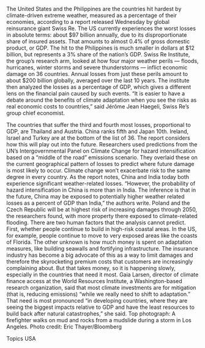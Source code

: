 The United States and the Philippines are the countries hit hardest by climate-driven extreme weather, measured as a percentage of their economies, according to a report released Wednesday by global reinsurance giant Swiss Re.
The US currently experiences the worst losses in absolute terms: about $97 billion annually, due to its disproportionate share of insured assets. That amounts to almost 0.4% of gross domestic product, or GDP. The hit to the Philippines is much smaller in dollars at $12 billion, but represents a 3% share of the nation’s GDP.
Swiss Re Institute, the group’s research arm, looked at how four major weather perils — floods, hurricanes, winter storms and severe thunderstorms — inflict economic damage on 36 countries. Annual losses from just these perils amount to about $200 billion globally, averaged over the last 10 years.
The institute then analyzed the losses as a percentage of GDP, which gives a different lens on the financial pain caused by such events. “It is easier to have a debate around the benefits of climate adaptation when you see the risks as real economic costs to countries,” said Jérôme Jean Haegeli, Swiss Re’s group chief economist.

The countries that suffer the third and fourth most losses, proportional to GDP, are Thailand and Austria. China ranks fifth and Japan 10th. Ireland, Israel and Turkey are at the bottom of the list of 36.
The report considers how this will play out into the future. Researchers used predictions from the UN’s Intergovernmental Panel on Climate Change for hazard intensification based on a “middle of the road” emissions scenario. They overlaid these on the current geographical pattern of losses to predict where future damage is most likely to occur.
Climate change won’t exacerbate risk to the same degree in every country. As the report notes, China and India today both experience significant weather-related losses. “However, the probability of hazard intensification in China is more than in India. The inference is that in the future, China may be exposed to potentially higher weather related losses as a percent of GDP than India,” the authors write.
Poland and the Czech Republic will be at highest risk of increasing damages through 2050, the researchers found, with more property there exposed to climate-related flooding.
There are two human factors that the analysis cannot predict. First, whether people continue to build in high-risk coastal areas. In the US, for example, people continue to move to very exposed areas like the coasts of Florida.
The other unknown is how much money is spent on adaptation measures, like building seawalls and fortifying infrastructure. The insurance industry has become a big advocate of this as a way to limit damages and therefore the skyrocketing premium costs that customers are increasingly complaining about.
But that takes money, so it is happening slowly, especially in the countries that need it most.
Gaia Larsen, director of climate finance access at the World Resources Institute, a Washington-based research organization, said that most climate investments are for mitigation (that is, reducing emissions) “while we really need to shift to adaptation.” That need is most pronounced “in developing countries, where they are seeing the biggest impacts relative to GDP and have the least resources to build back after natural catastrophes,” she said.
Top photograph: A firefighter walks on mud and rocks from a mudslide during a storm in Los Angeles. Photo credit: Eric Thayer/Bloomberg

Topics
USA
